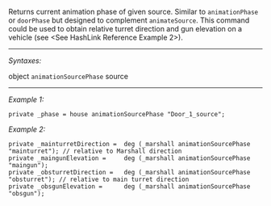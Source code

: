 Returns current animation phase of given source. Similar to `animationPhase` or `doorPhase` but designed to complement `animateSource`. This command could be used to obtain relative turret direction and gun elevation on a vehicle (see <See HashLink Reference Example 2>).


---
*Syntaxes:*

object `animationSourcePhase` source

---
*Example 1:*

```sqf
private _phase = house animationSourcePhase "Door_1_source";
```

*Example 2:*

```sqf
private _mainturretDirection =	deg (_marshall animationSourcePhase "mainturret"); // relative to Marshall direction
private _maingunElevation =		deg (_marshall animationSourcePhase "maingun");
private _obsturretDirection =	deg (_marshall animationSourcePhase "obsturret"); // relative to main turret direction
private _obsgunElevation =		deg (_marshall animationSourcePhase "obsgun");
```